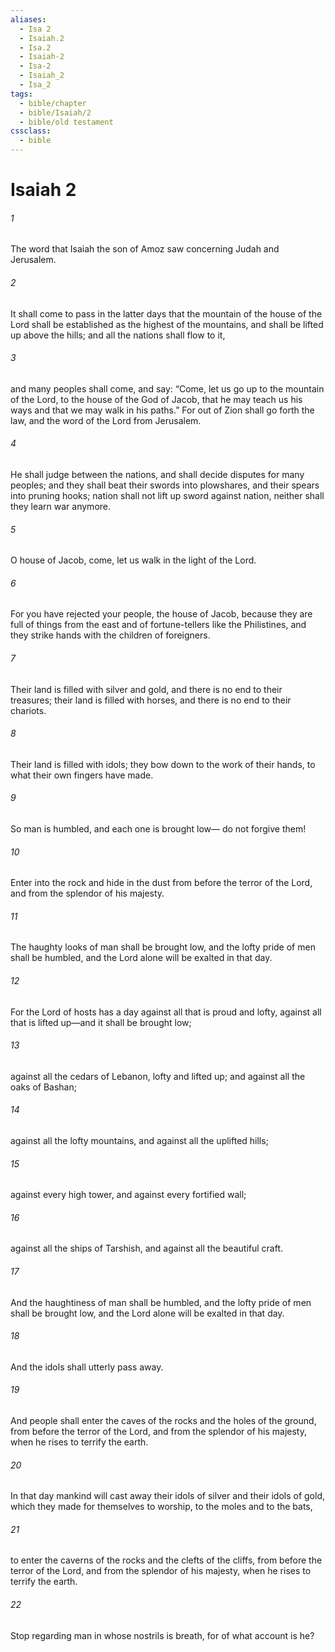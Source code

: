 ```yaml
---
aliases:
  - Isa 2
  - Isaiah.2
  - Isa.2
  - Isaiah-2
  - Isa-2
  - Isaiah_2
  - Isa_2
tags:
  - bible/chapter
  - bible/Isaiah/2
  - bible/old testament
cssclass:
  - bible
---
```


# Isaiah 2

###### 1
The word that Isaiah the son of Amoz saw concerning Judah and Jerusalem.
###### 2
It shall come to pass in the latter days that the mountain of the house of the Lord shall be established as the highest of the mountains, and shall be lifted up above the hills; and all the nations shall flow to it,
###### 3
and many peoples shall come, and say: “Come, let us go up to the mountain of the Lord, to the house of the God of Jacob, that he may teach us his ways and that we may walk in his paths.” For out of Zion shall go forth the law, and the word of the Lord from Jerusalem.
###### 4
He shall judge between the nations, and shall decide disputes for many peoples; and they shall beat their swords into plowshares, and their spears into pruning hooks; nation shall not lift up sword against nation, neither shall they learn war anymore.
###### 5
O house of Jacob, come, let us walk in the light of the Lord.
###### 6
For you have rejected your people, the house of Jacob, because they are full of things from the east and of fortune-tellers like the Philistines, and they strike hands with the children of foreigners.
###### 7
Their land is filled with silver and gold, and there is no end to their treasures; their land is filled with horses, and there is no end to their chariots.
###### 8
Their land is filled with idols; they bow down to the work of their hands, to what their own fingers have made.
###### 9
So man is humbled, and each one is brought low— do not forgive them!
###### 10
Enter into the rock and hide in the dust from before the terror of the Lord, and from the splendor of his majesty.
###### 11
The haughty looks of man shall be brought low, and the lofty pride of men shall be humbled, and the Lord alone will be exalted in that day.
###### 12
For the Lord of hosts has a day against all that is proud and lofty, against all that is lifted up—and it shall be brought low;
###### 13
against all the cedars of Lebanon, lofty and lifted up; and against all the oaks of Bashan;
###### 14
against all the lofty mountains, and against all the uplifted hills;
###### 15
against every high tower, and against every fortified wall;
###### 16
against all the ships of Tarshish, and against all the beautiful craft.
###### 17
And the haughtiness of man shall be humbled, and the lofty pride of men shall be brought low, and the Lord alone will be exalted in that day.
###### 18
And the idols shall utterly pass away.
###### 19
And people shall enter the caves of the rocks and the holes of the ground, from before the terror of the Lord, and from the splendor of his majesty, when he rises to terrify the earth.
###### 20
In that day mankind will cast away their idols of silver and their idols of gold, which they made for themselves to worship, to the moles and to the bats,
###### 21
to enter the caverns of the rocks and the clefts of the cliffs, from before the terror of the Lord, and from the splendor of his majesty, when he rises to terrify the earth.
###### 22
Stop regarding man in whose nostrils is breath, for of what account is he?



